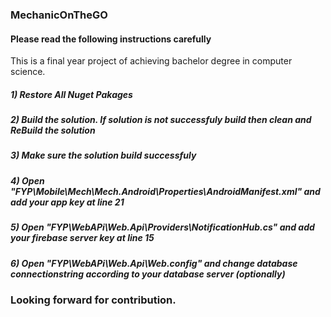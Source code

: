 ### MechanicOnTheGO   
#### Please read the following instructions carefully
This is a final year project of achieving bachelor degree in computer science.

##### 1) Restore All Nuget Pakages
##### 2) Build the solution. If solution is not successfuly build then clean and ReBuild the solution
##### 3) Make sure the solution build successfuly
##### 4) Open "FYP\Mobile\Mech\Mech.Android\Properties\AndroidManifest.xml" and add your app key at line 21
##### 5) Open "FYP\WebAPi\Web.Api\Providers\NotificationHub.cs" and add your firebase server key at line 15
##### 6) Open "FYP\WebAPi\Web.Api\Web.config" and change database connectionstring according to your database server (optionally)

### Looking forward for contribution.
